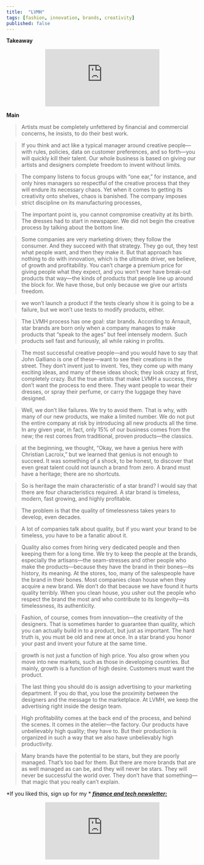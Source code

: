 ```yaml
---
title:  "LVMH"  
tags: [fashion, innovation, brands, creativity]
published: false
---
```


**Takeaway**

<style>
      .iframe-container {
        overflow: hidden;        
        padding-top: 50%; <!-- Calculated from the aspect ration of the content (in case of 16:9 it is 9/16= 0.5625) -->
        position: relative;
      }
      .iframe-container iframe { 
         border: 0;
         height: 100%; <!-- Finally, width and height are set to 100% so the iframe takes up 100% of the containers space. -->
         left: 0;
         position: absolute;
         top: 0;
         width: 100%;
         display: block;
         margin: 0 auto; <!-- center image -->
      }
      <!-- 4x3 Aspect Ratio -->
      .iframe-container-4x3 {
        padding-top: 75%;
      }
</style> 

<div class="iframe-container-4x3">
  <p align="center"><iframe src="https://avoidboringpeople.substack.com/embed" frameborder="0" scrolling="no"> </iframe></p>
</div>

**Main**

> Artists must be completely unfettered by financial and commercial concerns, he insists, to do their best work.

> If you think and act like a typical manager around creative people—with rules, policies, data on customer preferences, and so forth—you will quickly kill their talent. Our whole business is based on giving our artists and designers complete freedom to invent without limits.

> The company listens to focus groups with “one ear,” for instance, and only hires managers so respectful of the creative process that they will endure its necessary chaos. Yet when it comes to getting its creativity onto shelves, chaos is banished. The company imposes strict discipline on its manufacturing processes, 

> The important point is, you cannot compromise creativity at its birth. The dresses had to start in newspaper. We did not begin the creative process by talking about the bottom line.

> Some companies are very marketing driven; they follow the consumer. And they succeed with that strategy. They go out, they test what people want, and then they make it. But that approach has nothing to do with innovation, which is the ultimate driver, we believe, of growth and profitability. You can’t charge a premium price for giving people what they expect, and you won’t ever have break-out products that way—the kinds of products that people line up around the block for. We have those, but only because we give our artists freedom.

> we won’t launch a product if the tests clearly show it is going to be a failure, but we won’t use tests to modify products, either.

> The LVMH process has one goal: star brands. According to Arnault, star brands are born only when a company manages to make products that “speak to the ages” but feel intensely modern. Such products sell fast and furiously, all while raking in profits. 

> The most successful creative people—and you would have to say that John Galliano is one of these—want to see their creations in the street. They don’t invent just to invent. Yes, they come up with many exciting ideas, and many of these ideas shock; they look crazy at first, completely crazy. But the true artists that make LVMH a success, they don’t want the process to end there. They want people to wear their dresses, or spray their perfume, or carry the luggage they have designed.

> Well, we don’t like failures. We try to avoid them. That is why, with many of our new products, we make a limited number. We do not put the entire company at risk by introducing all new products all the time. In any given year, in fact, only 15% of our business comes from the new; the rest comes from traditional, proven products—the classics.

> at the beginning, we thought, “Okay, we have a genius here with Christian Lacroix,” but we learned that genius is not enough to succeed. It was something of a shock, to be honest, to discover that even great talent could not launch a brand from zero. A brand must have a heritage; there are no shortcuts.

> So is heritage the main characteristic of a star brand? I would say that there are four characteristics required. A star brand is timeless, modern, fast growing, and highly profitable.

> The problem is that the quality of timelessness takes years to develop, even decades. 

> A lot of companies talk about quality, but if you want your brand to be timeless, you have to be a fanatic about it.

> Quality also comes from hiring very dedicated people and then keeping them for a long time. We try to keep the people at the brands, especially the artisans—the seam-stresses and other people who make the products—because they have the brand in their bones—its history, its meaning. At the stores, too, many of the salespeople have the brand in their bones. Most companies clean house when they acquire a new brand. We don’t do that because we have found it hurts quality terribly. When you clean house, you usher out the people who respect the brand the most and who contribute to its longevity—its timelessness, its authenticity.

> Fashion, of course, comes from innovation—the creativity of the designers. That is sometimes harder to guarantee than quality, which you can actually build in to a product, but just as important. The hard truth is, you must be old and new at once. In a star brand you honor your past and invent your future at the same time.

> growth is not just a function of high price. You also grow when you move into new markets, such as those in developing countries. But mainly, growth is a function of high desire. Customers must want the product.

> The last thing you should do is assign advertising to your marketing department. If you do that, you lose the proximity between the designers and the message to the marketplace. At LVMH, we keep the advertising right inside the design team.

> High profitability comes at the back end of the process, and behind the scenes. It comes in the atelier—the factory. Our products have unbelievably high quality; they have to. But their production is organized in such a way that we also have unbelievably high productivity. 

> Many brands have the potential to be stars, but they are poorly managed. That’s too bad for them. But there are more brands that are as well managed as can be, and they will never be stars. They will never be successful the world over. They don’t have that something—that magic that you really can’t explain.

*If you liked this, sign up for my * ***[finance and tech newsletter:](https://avoidboringpeople.substack.com/ "ABP")***

<div class="iframe-container-4x3">
  <p align="center"><iframe src="https://avoidboringpeople.substack.com/embed" frameborder="0" scrolling="no"> </iframe></p>
</div>
